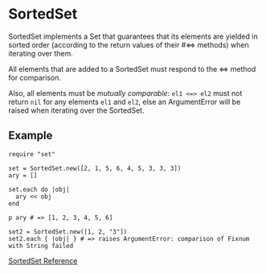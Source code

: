 # SortedSet

SortedSet implements a Set that guarantees that its elements are yielded in
sorted order (according to the return values of their #<=> methods) when
iterating over them.

All elements that are added to a SortedSet must respond to the <=> method for
comparison.

Also, all elements must be *mutually comparable*: `el1 <=> el2` must not
return `nil` for any elements `el1` and `el2`, else an ArgumentError will be
raised when iterating over the SortedSet.

## Example

    require "set"

    set = SortedSet.new([2, 1, 5, 6, 4, 5, 3, 3, 3])
    ary = []

    set.each do |obj|
      ary << obj
    end

    p ary # => [1, 2, 3, 4, 5, 6]

    set2 = SortedSet.new([1, 2, "3"])
    set2.each { |obj| } # => raises ArgumentError: comparison of Fixnum with String failed

[SortedSet Reference](https://ruby-doc.org/stdlib-2.6/libdoc/set/rdoc/SortedSet.html)